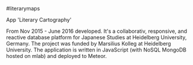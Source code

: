 #literarymaps

App 'Literary Cartography'

From Nov 2015 - June 2016 developed. It's a collaborativ, responsive, and reactive database platform for Japanese Studies at Heidelberg University, Germany. The project was funded by Marsilius Kolleg at Heidelberg University. The application is written in JavaScript (with NoSQL MongoDB hosted on mlab) and deployed to Meteor.
